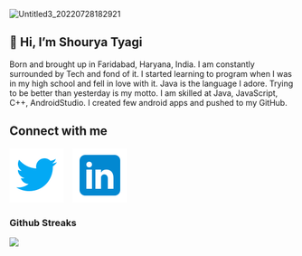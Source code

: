 
![Untitled3_20220728182921](https://user-images.githubusercontent.com/81747739/181511373-f8d5d055-c49e-4108-8a59-e1cc787ec457.png)


👋 Hi, I’m Shourya Tyagi
---
Born and brought up in Faridabad, Haryana, India. I am constantly surrounded by Tech and fond of it. I started learning to program when I was in my high school and fell in love with it. Java is the language I adore. Trying to be better than yesterday is my motto. 
I am skilled at Java, JavaScript, C++, AndroidStudio. I created few android apps and pushed to my GitHub.

Connect with me
---
[![website](./img/icons8-twitter.svg)](https://twitter.com/ShouryaTyagi14)
&nbsp;&nbsp;
[![website](./img/icons8-linkedin.svg)](https://www.linkedin.com/in/shourya-tyagi-2b79a5194/)
&nbsp;&nbsp;

### Github Streaks
<img src="https://github-readme-streak-stats.herokuapp.com/?user=ShouryaTyagi042&theme=dark" width="48%">





<!---
ShouryaTyagi042/ShouryaTyagi042 is a ✨ special ✨ repository because its `README.md` (this file) appears on your GitHub profile.
You can click the Preview link to take a look at your changes.
--->
